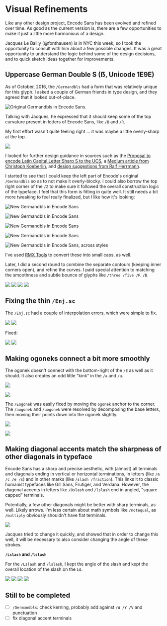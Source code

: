 # Visual Refinements

Like any other design project, Encode Sans has been evolved and refined over time. As good as the current version is, there are a few opportunities to make it just a little more harmonious of a design. 

Jacques Le Bailly (@fonthausen) is in NYC this week, so I took the opportunity to consult with him about a few possible changes. It was a great opportunity to understand the logic behind some of the design decisions, and to quick sketch ideas together for improvements.

## Uppercase German Double S (ẞ, Unicode 1E9E)

As of October, 2016, the `/Germandbls` had a form that was relatively unique for this glyph. I asked a couple of German friends in type design, and they agreed that it looked out-of-place. 

![Original Germandbls in Encode Sans](assets/2018-11-01-15-29-59.png).

Talking with Jacques, he expressed that it should keep some of the top curvature present in letters of Encode Sans, like `/B` and `/R`. 

My first effort wasn't quite feeling right ... it was maybe a little overly-sharp at the top.

![](assets/2018-11-01-15-49-15.png)

I looked for further design guidance in sources such as the [Proposal to encode Latin Capital Letter Sharp S to the UCS](http://std.dkuug.dk/jtc1/sc2/wg2/docs/n3227.pdf), a [Medium article from Christoph Koeberlin](https://medium.com/@typefacts/the-german-capital-letter-eszett-e0936c1388f8), and [design suggestions from Ralf Herrmann](https://typography.guru/journal/capital-sharp-s-designs/).


I started to see that I could keep the left part of Encode's original `/Germandbls`  so as to not make it overly-blocky. I could also borrow the top right corner of the `/Z` to make sure it followed the overall construction logic of the typeface. I feel that this form is fitting in quite well. It still needs a bit more tweaking to feel really finalized, but I like how it's looking:

![New Germandbls in Encode Sans](assets/2018-11-01-15-30-56.png)

![New Germandbls in Encode Sans](assets/2018-11-01-15-30-19.png)

![New Germandbls in Encode Sans](assets/2018-11-01-15-31-08.png)

![New Germandbls in Encode Sans](assets/2018-11-01-15-31-24.png)

![New Germandbls in Encode Sans, across styles](assets/Germandbls.gif)

I've used [RMX Tools](https://remix-tools.com) to convert these into small caps, as well.

Later, I did a second round to combine the separate contours (keeping inner corners open), and refine the curves. I paid special attention to matching the smoothness and subtle bounce of glyphs like `/three /five /R /B`.

![](assets/SS-narrow_light.png)
![](assets/SS-wide_light.png)
![](assets/SS-narrow_bold.png)
![](assets/SS-wide_bold.png)


## Fixing the thin `/Enj.sc`

The `/Enj.sc` had a couple of interpolation errors, which were simple to fix.

![](assets/Enj-narrow.png)
![](assets/Enj-wide.png)

Fixed: 

![](assets/Enj-narrow-fixed.png)
![](assets/Enj-wide-fixed.png)

## Making ogoneks connect a bit more smoothly

The ogonek doesn't connect with the bottom-right of the `/E` as well as it should. It also creates an odd little "kink" in the `/a` and `/u`.

![](assets/2018-11-01-17-27-53.png)

![](assets/2018-11-01-17-28-07.png)

The `/Eogonek` was easily fixed by moving the `ogonek` anchor to the corner. The `/aogonek` and `/uogonek` were resolved by decomposing the base letters, then moving their points down into the ogonek slightly. 

![](assets/2018-11-01-17-31-08.png)

![](assets/2018-11-01-17-31-17.png)

## Making diagonal accents match the sharpness of other diagonals in typeface

Encode Sans has a sharp and precise aesthetic, with (almost) all terminals and diagonals ending in vertical or horizontal terminations, in letters (like `/a /c /e /s`) and in other marks (like `/slash /fraction`). This links it to classic humanist typefaces like Gill Sans, Frutiger, and Verdana. However, the diagonal accents in letters like `/Oslash` and `/lslash` end in angled, "square capped" terminals. 

Potentially, a few other diagonals might be better with sharp terminals, as well. Likely arrows. I'm less certain about math symbols like `/notequal`, as `/multiply` obviously shouldn't have flat terminals.

![](assets/2018-11-01-18-13-57.png)

Jacques tried to change it quickly, and showed that in order to change this well, it will be necessary to also consider changing the angle of these strokes.

**`/Lslash` and `/lslash`**

For the `/Lslash` and `/lslash`, I kept the angle of the slash and kept the overall location of the slash on the `L`s. 

![](assets/lslash-narrow_light.png)
![](assets/lslash-wide_light.png)
![](assets/lslash-narrow_bold.png)
![](assets/lslash-wide_bold.png)


## Still to be completed

- [ ] `/Germandbls`: check kerning, probably add against `/W /Y /V` and punctuation
- [ ] fix diagonal accent terminals